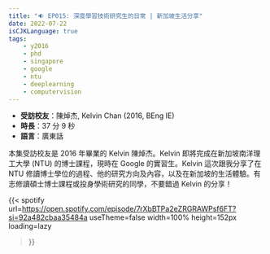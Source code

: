 ```yaml
---
title: "🔉 EP015: 深度學習技術研究生的日常 | 新加坡生活分享"
date: 2022-07-22
isCJKLanguage: true
tags:
    - y2016
    - phd
    - singapore
    - google
    - ntu
    - deeplearning
    - computervision
---
```


- **受訪校友**：陳焯杰, Kelvin Chan (2016, BEng IE)
- **時長**：37 分 9 秒
- **語言**：廣東話

<!--more-->

本集受訪校友是 2016 年畢業的 Kelvin 陳焯杰。Kelvin 即將完成在新加坡南洋理工大學 (NTU) 的博士課程，現時在 Google 的實習生。Kelvin 這次跟我分享了在 NTU 修讀博士學位的過程、他的研究方向及內容，以及在新加坡的生活體驗。有志修讀碩士博士課程或投身學術研究的同學，不要錯過 Kelvin 的分享！ 

{{< spotify 
  url=https://open.spotify.com/episode/7rXbBTPa2eZRGRAWPsf6FT?si=92a482cbaa35484a
  useTheme=false
  width=100%
  height=152px
  loading=lazy
>}}
